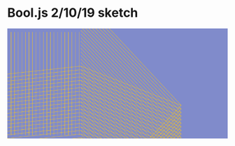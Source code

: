 # Bool.js 2/10/19 sketch
![bool.js image](https://raw.githubusercontent.com/didacta/nytimes_api/ca16e902c5cb2c0088c0eeed726f0369e5d6714b/canvas.png)
